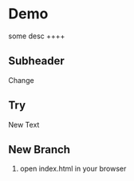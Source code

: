 # Demo 

some desc ++++

## Subheader

Change

## Try 

New Text

## New Branch

1. open index.html in your browser
